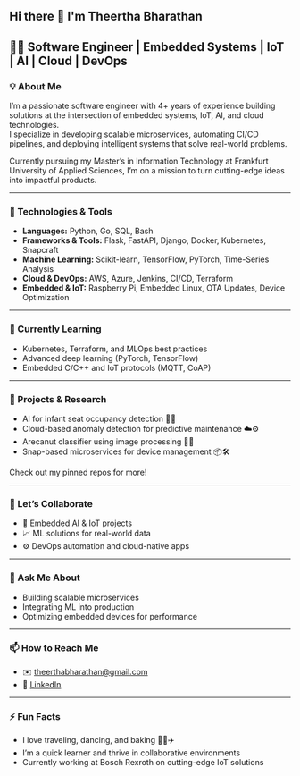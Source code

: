 ## Hi there 👋 I'm Theertha Bharathan

👩‍💻 Software Engineer | Embedded Systems | IoT | AI | Cloud | DevOps  
---

### 💡 About Me

I’m a passionate software engineer with 4+ years of experience building solutions at the intersection of embedded systems, IoT, AI, and cloud technologies.  
I specialize in developing scalable microservices, automating CI/CD pipelines, and deploying intelligent systems that solve real-world problems.

Currently pursuing my Master’s in Information Technology at Frankfurt University of Applied Sciences, I’m on a mission to turn cutting-edge ideas into impactful products.

---

### 🔧 Technologies & Tools

- **Languages:** Python, Go, SQL, Bash  
- **Frameworks & Tools:** Flask, FastAPI, Django, Docker, Kubernetes, Snapcraft  
- **Machine Learning:** Scikit-learn, TensorFlow, PyTorch, Time-Series Analysis  
- **Cloud & DevOps:** AWS, Azure, Jenkins, CI/CD, Terraform  
- **Embedded & IoT:** Raspberry Pi, Embedded Linux, OTA Updates, Device Optimization

---

### 🌱 Currently Learning

- Kubernetes, Terraform, and MLOps best practices  
- Advanced deep learning (PyTorch, TensorFlow)  
- Embedded C/C++ and IoT protocols (MQTT, CoAP)

---

### 🔭 Projects & Research

- AI for infant seat occupancy detection 🚗👶  
- Cloud-based anomaly detection for predictive maintenance ☁️⚙️  
- Arecanut classifier using image processing 🌰📸  
- Snap-based microservices for device management 📦🛠️

Check out my pinned repos for more!

---

### 🤝 Let’s Collaborate

- 🚀 Embedded AI & IoT projects  
- 📈 ML solutions for real-world data  
- ⚙️ DevOps automation and cloud-native apps

---

### 💬 Ask Me About

- Building scalable microservices  
- Integrating ML into production  
- Optimizing embedded devices for performance

---

### 📫 How to Reach Me

- ✉️ [theerthabharathan@gmail.com](mailto:theerthabharathan@gmail.com)  
- 💼 [LinkedIn](https://www.linkedin.com/in/theertha-bharathan)

---

### ⚡ Fun Facts

- I love traveling, dancing, and baking 🍰💃✈️  
- I’m a quick learner and thrive in collaborative environments  
- Currently working at Bosch Rexroth on cutting-edge IoT solutions


